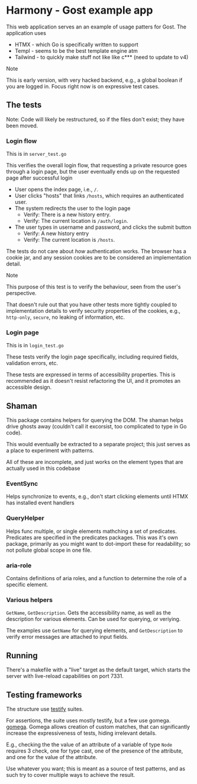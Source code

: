# Harmony - Gost example app

This web application serves an an example of usage patters for Gost. The
application uses
  - HTMX - which Go is specifically written to support
  - Templ - seems to be the best template engine atm
  - Tailwind - to quickly make stuff not like like c*** (need to update to v4)

> [!NOTE]
>
> This is early version, with very hacked backend, e.g., a global boolean if you
> are logged in. Focus right now is on expressive test cases.

## The tests

Note: Code will likely be restructured, so if the files don't exist; they have
been moved.

### Login flow

This is in `server_test.go`

This verifies the overall login flow, that requesting a private resource goes
through a login page, but the user eventually ends up on the requested page
after successful login

- User opens the index page, i.e., `/`.
- User clicks "hosts" that links `/hosts`, which requires an authenticated user.
- The system redirects the user to the login page
  - Verify: There is a new history entry.
  - Verify: The current location is `/auth/login`.
- The user types in username and password, and clicks the submit button
  - Verify: A new history entry
  - Verify: The current location is `/hosts`.

The tests do not care about _how_ authentication works. The browser has a cookie
jar, and any session cookies are to be considered an implementation detail.

> [!Note]
>
> This purpose of this test is to verify the behaviour, seen from the user's
> perspective.
>
> That doesn't rule out that you have other tests more tightly coupled to
> implementation details to verify security properties of the cookies, e.g.,
> `http-only`, `secure`, no leaking of information, etc.

### Login page

This is in `login_test.go`

These tests verify the login page specifically, including required fields,
validation errors, etc.

These tests are expressed in terms of accessibility properties. This is
recommended as it doesn't resist refactoring the UI, and it promotes an
accessible design.

## Shaman

This package contains helpers for querying the DOM. The shaman helps drive
ghosts away (couldn't call it excorsist, too complicated to type in Go code).

This would eventually be extracted to a separate project; this just serves as a
place to experiment with patterns.

All of these are incomplete, and just works on the element types that are
actually used in this codebase

### EventSync

Helps synchronize to events, e.g., don't start clicking elements until HTMX has
installed event handlers

### QueryHelper

Helps func multiple, or single elements mathching a set of predicates.
Predicates are specified in the predicates packages. This was it's own package,
primarily as you might want to dot-import these for readability; so not pollute
global scope in one file.

### aria-role

Contains definitions of aria roles, and a function to determine the role of a
specific element.

### Various helpers

`GetName`, `GetDescription`. Gets the accessibility name, as well as the
description for various elements. Can be used for querying, or veriying.

The examples use `GetName` for querying elements, and `GetDescription` to verify
error messages are attached to input fields.

## Running

There's a makefile with a "live" target as the default target, which starts the
server with live-reload capabilities on port 7331.

## Testing frameworks

The structure use [testify](https://github.com/stretchr/testify) suites.

For assertions, the suite uses mostly testify, but a few use gomega.
[gomega](https://onsi.github.io/gomega). Gomega allows creation of custom
matches, that can significantly increase the expressiveness of tests, hiding
irrelevant details. 

E.g., checking the the value of an attribute of a variable of type `Node`
requires 3 check, one for type cast, one of the presence of the attribute, and
one for the value of the attribute.

Use whatever you want; this is meant as a source of test patterns, and as such
try to cover multiple ways to achieve the result.
